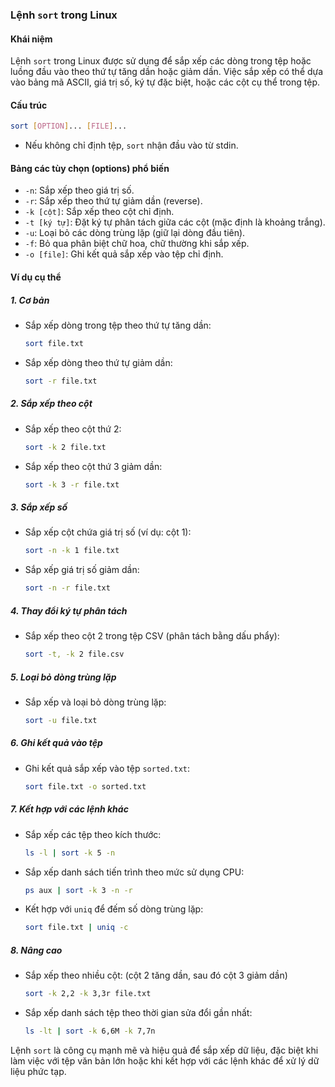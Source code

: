 ### Lệnh `sort` trong Linux  

#### **Khái niệm**  
Lệnh `sort` trong Linux được sử dụng để sắp xếp các dòng trong tệp hoặc luồng đầu vào theo thứ tự tăng dần hoặc giảm dần. Việc sắp xếp có thể dựa vào bảng mã ASCII, giá trị số, ký tự đặc biệt, hoặc các cột cụ thể trong tệp.  

#### **Cấu trúc**  
```bash
sort [OPTION]... [FILE]...
```  
- Nếu không chỉ định tệp, `sort` nhận đầu vào từ stdin.  

#### **Bảng các tùy chọn (options) phổ biến**  
- `-n`: Sắp xếp theo giá trị số.  
- `-r`: Sắp xếp theo thứ tự giảm dần (reverse).  
- `-k [cột]`: Sắp xếp theo cột chỉ định.  
- `-t [ký tự]`: Đặt ký tự phân tách giữa các cột (mặc định là khoảng trắng).  
- `-u`: Loại bỏ các dòng trùng lặp (giữ lại dòng đầu tiên).  
- `-f`: Bỏ qua phân biệt chữ hoa, chữ thường khi sắp xếp.  
- `-o [file]`: Ghi kết quả sắp xếp vào tệp chỉ định.  

#### **Ví dụ cụ thể**

##### **1. Cơ bản**
- Sắp xếp dòng trong tệp theo thứ tự tăng dần:  
  ```bash
  sort file.txt
  ```
- Sắp xếp dòng theo thứ tự giảm dần:  
  ```bash
  sort -r file.txt
  ```

##### **2. Sắp xếp theo cột**
- Sắp xếp theo cột thứ 2:  
  ```bash
  sort -k 2 file.txt
  ```
- Sắp xếp theo cột thứ 3 giảm dần:  
  ```bash
  sort -k 3 -r file.txt
  ```

##### **3. Sắp xếp số**
- Sắp xếp cột chứa giá trị số (ví dụ: cột 1):  
  ```bash
  sort -n -k 1 file.txt
  ```
- Sắp xếp giá trị số giảm dần:  
  ```bash
  sort -n -r file.txt
  ```

##### **4. Thay đổi ký tự phân tách**
- Sắp xếp theo cột 2 trong tệp CSV (phân tách bằng dấu phẩy):  
  ```bash
  sort -t, -k 2 file.csv
  ```

##### **5. Loại bỏ dòng trùng lặp**
- Sắp xếp và loại bỏ dòng trùng lặp:  
  ```bash
  sort -u file.txt
  ```

##### **6. Ghi kết quả vào tệp**
- Ghi kết quả sắp xếp vào tệp `sorted.txt`:  
  ```bash
  sort file.txt -o sorted.txt
  ```

##### **7. Kết hợp với các lệnh khác**
- Sắp xếp các tệp theo kích thước:  
  ```bash
  ls -l | sort -k 5 -n
  ```
- Sắp xếp danh sách tiến trình theo mức sử dụng CPU:  
  ```bash
  ps aux | sort -k 3 -n -r
  ```
- Kết hợp với `uniq` để đếm số dòng trùng lặp:  
  ```bash
  sort file.txt | uniq -c
  ```

##### **8. Nâng cao**
- Sắp xếp theo nhiều cột: (cột 2 tăng dần, sau đó cột 3 giảm dần)  
  ```bash
  sort -k 2,2 -k 3,3r file.txt
  ```
- Sắp xếp danh sách tệp theo thời gian sửa đổi gần nhất:  
  ```bash
  ls -lt | sort -k 6,6M -k 7,7n
  ```

Lệnh `sort` là công cụ mạnh mẽ và hiệu quả để sắp xếp dữ liệu, đặc biệt khi làm việc với tệp văn bản lớn hoặc khi kết hợp với các lệnh khác để xử lý dữ liệu phức tạp.
